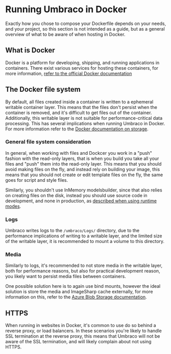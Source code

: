 # Running Umbraco in Docker

Exactly how you chose to compose your Dockerfile depends on your needs, and your project, so this section is not intended as a guide, 
but as a general overview of what to be aware of when hosting in Docker.

## What is Docker

Docker is a platform for developing, shipping, and running applications in containers. There exist various services for hosting these containers, 
for more information, [refer to the official Docker documentation](https://docs.docker.com/)

## The Docker file system

By default, all files created inside a container is written to a ephemeral writable container layer. 
This means that the files don't persist when the container is removed, and it's difficult to get files out of the container. Additionally, this writable layer is not suitable for performance-critical data processing.
This has several implications when running Umbraco in Docker. For more information refer to the [Docker documentation on storage](https://docs.docker.com/engine/storage/).

### General file system consideration 

In general, when working with files and Dockcer you work in a "push" fashion with the read-only layers, that is when you build you take all your files and "push" them into the read-only layer.
This means that you should avoid making files on the fly, and instead rely on building your image, this means that you should not create or edit template files on the fly, the same goes for script and style files. 

Similarly, you shouldn't use InMemory modelsbuilder, since that also relies on creating files on the disk, instead you should use source code in development, and none in production, as [described when using runtime modes](https://docs.umbraco.com/umbraco-cms/fundamentals/setup/server-setup/runtime-modes).


### Logs

Umbraco writes logs to the `/umbraco/Logs/` directory, due to the performance implications of writing to a writable layer, 
and the limited size of the writable layer, it is recommended to mount a volume to this directory.

### Media

Similarly to logs, it's recommended to not store media in the writable layer, both for performance reasons, 
but also for practical development reason, you likely want to persist media files between containers. 

One possible solution here is to again use bind mounts, however the ideal solution is store the media and ImageSharp cache externally, 
for more information on this, refer to the [Azure Blob Storage documentation](https://docs.umbraco.com/umbraco-cms/extending/filesystemproviders/azure-blob-storage).


## HTTPS

When running in websites in Docker, it's common to use do so behind a reverse proxy, or load balancers.
In these scenarios you're likely to handle SSL termination at the reverse proxy, this means that Umbraco will not be aware of the SSL termination, and will likely complain about not using HTTPS.

